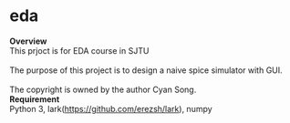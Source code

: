 # eda
**Overview**
<br>This prjoct is for EDA course in SJTU<br>
<br>The purpose of this project is to design a naive spice simulator with GUI.<br>
<br>The copyright is owned by the author Cyan Song.<br>
**Requirement**
<br> Python 3, lark(https://github.com/erezsh/lark), numpy <br>
